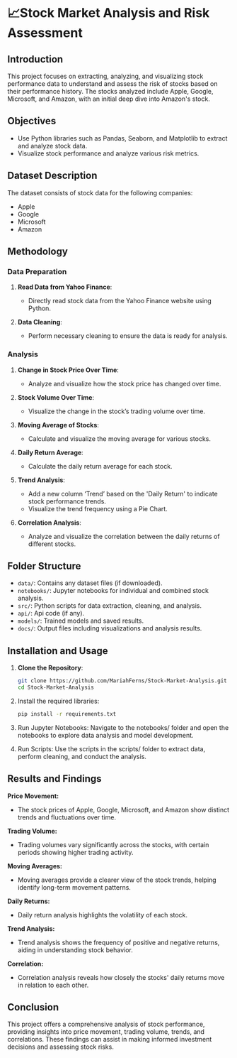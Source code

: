 # 📈Stock Market Analysis and Risk Assessment

## Introduction
This project focuses on extracting, analyzing, and visualizing stock performance data to understand and assess the risk of stocks based on their performance history. The stocks analyzed include Apple, Google, Microsoft, and Amazon, with an initial deep dive into Amazon's stock.

## Objectives
- Use Python libraries such as Pandas, Seaborn, and Matplotlib to extract and analyze stock data.
- Visualize stock performance and analyze various risk metrics.

## Dataset Description
The dataset consists of stock data for the following companies:
- Apple
- Google
- Microsoft
- Amazon

## Methodology
### Data Preparation
1. **Read Data from Yahoo Finance**:
   - Directly read stock data from the Yahoo Finance website using Python.

2. **Data Cleaning**:
   - Perform necessary cleaning to ensure the data is ready for analysis.

### Analysis
1. **Change in Stock Price Over Time**:
   - Analyze and visualize how the stock price has changed over time.

2. **Stock Volume Over Time**:
   - Visualize the change in the stock’s trading volume over time.

3. **Moving Average of Stocks**:
   - Calculate and visualize the moving average for various stocks.

4. **Daily Return Average**:
   - Calculate the daily return average for each stock.

5. **Trend Analysis**:
   - Add a new column ‘Trend’ based on the 'Daily Return' to indicate stock performance trends.
   - Visualize the trend frequency using a Pie Chart.

6. **Correlation Analysis**:
   - Analyze and visualize the correlation between the daily returns of different stocks.

## Folder Structure
- `data/`: Contains any dataset files (if downloaded).
- `notebooks/`: Jupyter notebooks for individual and combined stock analysis.
- `src/`: Python scripts for data extraction, cleaning, and analysis.
- `api/`: Api code (if any).
- `models/`: Trained models and saved results.
- `docs/`: Output files including visualizations and analysis results.

## Installation and Usage
1. **Clone the Repository**:
   ```bash
   git clone https://github.com/MariahFerns/Stock-Market-Analysis.git
   cd Stock-Market-Analysis

2. Install the required libraries:
   ```bash
   pip install -r requirements.txt

3. Run Jupyter Notebooks:
   Navigate to the notebooks/ folder and open the notebooks to explore data analysis and model development.

4. Run Scripts:
   Use the scripts in the scripts/ folder to extract data, perform cleaning, and conduct the analysis.

## Results and Findings
**Price Movement:**
- The stock prices of Apple, Google, Microsoft, and Amazon show distinct trends and fluctuations over time.

**Trading Volume:**
- Trading volumes vary significantly across the stocks, with certain periods showing higher trading activity.

**Moving Averages:**
- Moving averages provide a clearer view of the stock trends, helping identify long-term movement patterns.

**Daily Returns:**
- Daily return analysis highlights the volatility of each stock.

**Trend Analysis:**
- Trend analysis shows the frequency of positive and negative returns, aiding in understanding stock behavior.

**Correlation:**
- Correlation analysis reveals how closely the stocks' daily returns move in relation to each other.

## Conclusion
This project offers a comprehensive analysis of stock performance, providing insights into price movement, trading volume, trends, and correlations. These findings can assist in making informed investment decisions and assessing stock risks.
